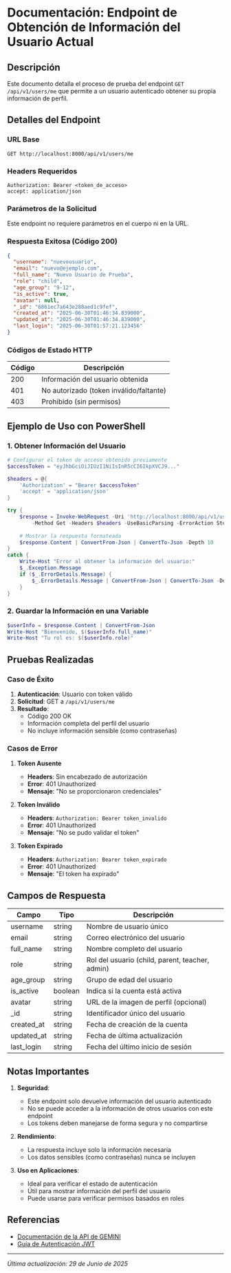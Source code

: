 # Documentación: Endpoint de Obtención de Información del Usuario Actual

## Descripción
Este documento detalla el proceso de prueba del endpoint `GET /api/v1/users/me` que permite a un usuario autenticado obtener su propia información de perfil.

## Detalles del Endpoint

### URL Base
```
GET http://localhost:8000/api/v1/users/me
```

### Headers Requeridos
```
Authorization: Bearer <token_de_acceso>
accept: application/json
```

### Parámetros de la Solicitud
Este endpoint no requiere parámetros en el cuerpo ni en la URL.

### Respuesta Exitosa (Código 200)
```json
{
  "username": "nuevousuario",
  "email": "nuevo@ejemplo.com",
  "full_name": "Nuevo Usuario de Prueba",
  "role": "child",
  "age_group": "9-12",
  "is_active": true,
  "avatar": null,
  "_id": "6861ec7a643e288aed1c9fef",
  "created_at": "2025-06-30T01:46:34.839000",
  "updated_at": "2025-06-30T01:46:34.839000",
  "last_login": "2025-06-30T01:57:21.123456"
}
```

### Códigos de Estado HTTP
| Código | Descripción                           |
|--------|---------------------------------------|
| 200    | Información del usuario obtenida      |
| 401    | No autorizado (token inválido/faltante)|
| 403    | Prohibido (sin permisos)              |

## Ejemplo de Uso con PowerShell

### 1. Obtener Información del Usuario
```powershell
# Configurar el token de acceso obtenido previamente
$accessToken = "eyJhbGciOiJIUzI1NiIsInR5cCI6IkpXVCJ9..."

$headers = @{
    'Authorization' = "Bearer $accessToken"
    'accept' = 'application/json'
}

try {
    $response = Invoke-WebRequest -Uri 'http://localhost:8000/api/v1/users/me' `
        -Method Get -Headers $headers -UseBasicParsing -ErrorAction Stop
    
    # Mostrar la respuesta formateada
    $response.Content | ConvertFrom-Json | ConvertTo-Json -Depth 10
}
catch {
    Write-Host "Error al obtener la información del usuario:"
    $_.Exception.Message
    if ($_.ErrorDetails.Message) {
        $_.ErrorDetails.Message | ConvertFrom-Json | ConvertTo-Json -Depth 10
    }
}
```

### 2. Guardar la Información en una Variable
```powershell
$userInfo = $response.Content | ConvertFrom-Json
Write-Host "Bienvenido, $($userInfo.full_name)"
Write-Host "Tu rol es: $($userInfo.role)"
```

## Pruebas Realizadas

### Caso de Éxito
1. **Autenticación**: Usuario con token válido
2. **Solicitud**: GET a `/api/v1/users/me`
3. **Resultado**:
   - Código 200 OK
   - Información completa del perfil del usuario
   - No incluye información sensible (como contraseñas)

### Casos de Error
1. **Token Ausente**
   - **Headers**: Sin encabezado de autorización
   - **Error**: 401 Unauthorized
   - **Mensaje**: "No se proporcionaron credenciales"

2. **Token Inválido**
   - **Headers**: `Authorization: Bearer token_invalido`
   - **Error**: 401 Unauthorized
   - **Mensaje**: "No se pudo validar el token"

3. **Token Expirado**
   - **Headers**: `Authorization: Bearer token_expirado`
   - **Error**: 401 Unauthorized
   - **Mensaje**: "El token ha expirado"

## Campos de Respuesta

| Campo       | Tipo    | Descripción                                   |
|-------------|---------|-----------------------------------------------|
| username    | string  | Nombre de usuario único                      |
| email       | string  | Correo electrónico del usuario               |
| full_name   | string  | Nombre completo del usuario                  |
| role        | string  | Rol del usuario (child, parent, teacher, admin)|
| age_group   | string  | Grupo de edad del usuario                    |
| is_active   | boolean | Indica si la cuenta está activa              |
| avatar      | string  | URL de la imagen de perfil (opcional)        |
| _id         | string  | Identificador único del usuario              |
| created_at  | string  | Fecha de creación de la cuenta               |
| updated_at  | string  | Fecha de última actualización                |
| last_login  | string  | Fecha del último inicio de sesión            |

## Notas Importantes

1. **Seguridad**:
   - Este endpoint solo devuelve información del usuario autenticado
   - No se puede acceder a la información de otros usuarios con este endpoint
   - Los tokens deben manejarse de forma segura y no compartirse

2. **Rendimiento**:
   - La respuesta incluye solo la información necesaria
   - Los datos sensibles (como contraseñas) nunca se incluyen

3. **Uso en Aplicaciones**:
   - Ideal para verificar el estado de autenticación
   - Útil para mostrar información del perfil del usuario
   - Puede usarse para verificar permisos basados en roles

## Referencias
- [Documentación de la API de GEMINI](http://localhost:8000/docs)
- [Guía de Autenticación JWT](https://jwt.io/introduction/)

---
*Última actualización: 29 de Junio de 2025*
